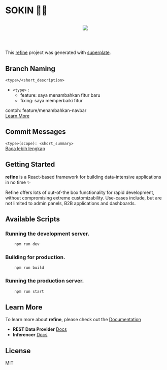 # **SOKIN** 🛵🍕

<div align="center" style="margin: 30px;">
    <a href="https://refine.dev">
    <img src="https://refine.ams3.cdn.digitaloceanspaces.com/refine_logo.png"  align="center" />
    </a>
</div>
<br/>

This [refine](https://github.com/pankod/refine) project was generated with [superplate](https://github.com/pankod/refine).

## Branch Naming
`<type>/<short_description>`
- `<type>` : 
  - feature: saya menambahkan fitur baru
  - fixing: saya memperbaiki fitur 

contoh: feature/menambahkan-navbar <br/>
[Learn More](https://nvie.com/posts/a-successful-git-branching-model/)

## Commit Messages
`<type>(scope): <short_summary>` <br/>
[Baca lebih lengkap](https://gist.github.com/joshbuchea/6f47e86d2510bce28f8e7f42ae84c716)


## Getting Started

**refine** is a React-based framework for building data-intensive applications in no time ✨

Refine offers lots of out-of-the box functionality for rapid development, without compromising extreme customizability. Use-cases include, but are not limited to admin panels, B2B applications and dashboards.

## Available Scripts

### Running the development server.

```bash
    npm run dev
```

### Building for production.

```bash
    npm run build
```

### Running the production server.

```bash
    npm run start
```

## Learn More

To learn more about **refine**, please check out the [Documentation](https://refine.dev/docs)

- **REST Data Provider** [Docs](https://refine.dev/docs/core/providers/data-provider/#overview)
- **Inferencer** [Docs](https://refine.dev/docs/packages/documentation/inferencer)

## License

MIT
